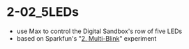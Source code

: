 # 2-02_5LEDs

- use Max to control the Digital Sandbox's row of five LEDs
- based on Sparkfun's "[2. Multi-Blink](https://learn.sparkfun.com/tutorials/digital-sandbox-arduino-companion/2-multi-blink)" experiment
